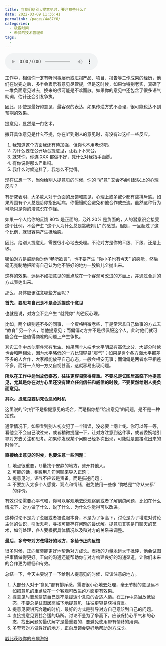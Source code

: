 ```yaml
---
title: 当我们给别人提意见时，要注意些什么？
date: 2022-03-09 11:36:41
permalink: /pages/4a87f0/
categories:
  - 极客时间
  - 朱赟的技术管理课
tags:
  - 
---
```

<audio title="05.当我们给别人提意见时，要注意些什么？" src="https://static001.geekbang.org/resource/audio/c9/c7/c934cbf15020ffed5990532106f9dcc7.mp3" controls="controls"></audio> 
<p>工作中，相信你一定有听同事展示或汇报产品、项目、报告等工作成果的经历，他们在说完之后，多半会表示有意见尽管提，但是这时候，如果你特别老实，真砸了一堆负面意见过去，换来的很可能是不欢而散。如果你的意见中还包含了很多语气助词，估计还会引发争执。</p>
<p>因此，即使是最好的意见、最客观的表达，如果传递方式不合理，很可能也达不到预期的效果。</p>
<p>提意见，显然是一门艺术。</p>
<p>撇开具体意见是什么不提，你在听到别人的意见时，有没有过这样一些反应。</p>
<!-- [[[read_end]]] -->
<ol>
<li>我知道这个方面我还有待加强，但你也不用老说吧。</li>
<li>为什么要在公开场合提意见，让我下不来台。</li>
<li>就凭你，你连 XXX 都做不好，凭什么对我指手画脚。</li>
<li>有你说得那么严重吗。</li>
<li>我什么时候这样了，我怎么不觉得。</li>
</ol>
<p>现在试想一下，当你给别人提意见的时候，你的 “好意” 又会不会引起以上的心理反应？</p>
<p>有研究表明，大多数人对于负面的反馈和意见，心理上或多或少都有些排斥感。如果周围有个人总是给你指出毛病，你慢慢就会避免和他合作或交流。虽然这种行为可能只是你的潜意识在作怪。</p>
<p>如果一个人给你的反馈 80% 是正面的，另外 20% 是负面的，人的潜意识会接受这个比例，不会产生 “这个人为什么总是挑我刺儿” 的感觉。但是，一旦超过了这个比例，就很容易产生抵触感。</p>
<p>因此，给别人提意见，需要很小心地去处理。不论对方是你的平级、下级、还是上级。</p>
<p>哪怕对方是鼓励你对他“畅所欲言”，也不要产生 “你小子也有今天” 的感觉，然后毫无克制地把所有自己认为他不够好的地方一股脑儿全抛出来。</p>
<p>这样的效果，远远不如把意见的重点放在一个客观可改进的方面上，并通过合适的方式表达出来。</p>
<p>那么，具体应该注意哪些方面呢？</p>
<p><strong>首先，要思考自己是不是合适提这个意见</strong></p>
<p>也就是说，对方会不会产生 “就凭你” 的逆反心理。</p>
<p>比如，两个级别差不多的同事，一个资格稍微老些，于是常常拿自己做事的方式去 “教育” 另一个人，给他提意见；而偏偏对方并不是很佩服这个人，此时他们就可能会在一些值得商榷的问题上产生争执。</p>
<p>其实工作中类似事件常有发生。如果两个人技术水平明显有高低之分，大部分时候也会和睦相处，因为水平略低的一方比较容易“服气”；如果是两个各方面水平都差不多的人合作，大家都能放平自己心态，一般会相安无事；而偏偏是两者水平相差不多，而好一点的一方又自视甚高，这就容易出现问题。</p>
<p><strong>所以在工作中适当放低姿态，往往更容易获得尊重。不要总是试图居高临下地提意见，尤其是你在对方心里还没有建立任何信任和威信的时候，不要贸然给别人提负面意见。</strong></p>
<p><strong>其次，提意见要讲究合适的时机</strong></p>
<p>这里说的“时机”不是指提意见的场合，而是指你想“给出意见”的问题，是不是一种定式。</p>
<p>通常情况下，如果看到别人初次犯了一个错误，没必要上纲上线。你可以等一等，看他会不会自己改过来，或者稍微提醒一下，让对方注意到这件事，或者委婉地引导对方去关注和思考。如果你发现某个问题已经多次出现，可能就是直接点出来的时候了。</p>
<p><strong>直接给出意见的时候，也要注意一些问题：</strong></p>
<ol>
<li>地点很重要，尽量找个安静的地方，避开其他人。</li>
<li>可能的话，稍微用几句闲聊来导入正题；</li>
<li>提意见时，语气不应该是责备，而是描述问题；</li>
<li>不要加入太多个人感觉、观点和情绪，避免使用一些像 “你总是”“你从来都” 的评价。</li>
</ol>
<p>有效讨论需要心平气和，你可以客观地去说观察到或者了解到的问题，比如在什么情况下，对方做了什么，说了什么，为什么你觉得可以改进。</p>
<p>这种讨论不是为了说服或者被说服本身，不是为了争高下，讨论是为了增进对讨论主体的认识，引发思考，寻找可能存在问题的最优解。提意见其实是门聊天的艺术，如何处理，各人要根据具体情况以及和对方的关系来调整。</p>
<p><strong>最后，多夸夸对方做得好的地方，多给予正向反馈</strong></p>
<p>很多时候，正向反馈能更好地帮助对方成长。表扬的力量永远大于批评，他会试图把事情做得更好。正向的沟通还能帮助你与对方构建良好的沟通渠道，让你们未来的合作更为顺畅和有效。</p>
<p>总结一下，今天主要说了一下给别人提意见的时候，应该注意的地方。</p>
<ol>
<li>大部分人对于“意见”都有排斥感，需要很小心地去处理，毫无节制的意见远不如把意见的重点放在一个客观可改进的方面更有效果。</li>
<li>提意见时要想清楚自己是不是提这个意见的合适人选。在工作中适当放低姿态，不要总是试图居高临下地提意见，往往更容易获得尊重。</li>
<li>提意见要讲究合适的时机，最好的方式是引导对方自己意识到自己的问题。</li>
<li>直接提意见要找合适的场所。讨论不是为了争高下，应该保持心平气和的心态，找出问题的最优解才是最重要的，要避免使用带有情绪的用词。</li>
<li>多夸夸对方做得好的地方，正向反馈会更好地帮助对方成长。</li>
</ol>
<p></p>
<p><a href="https://time.geekbang.org/activity/sale-poster?utm_source=app&amp;utm_medium=zhuyun-article&amp;utm_campaign=zhuyun-saleposter&amp;utm_content=zhuyun0416">戳此获取你的专属海报</a></p>
